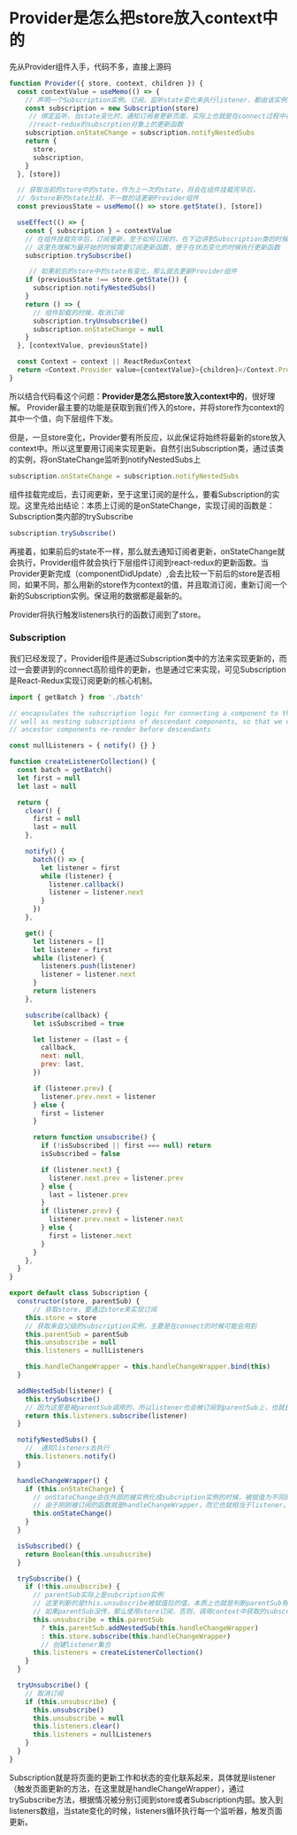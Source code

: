 Provider是怎么把store放入context中的
===

先从Provider组件入手，代码不多，直接上源码
```JavaScript
function Provider({ store, context, children }) {
  const contextValue = useMemo(() => {
    // 声明一个Subscription实例。订阅，监听state变化来执行listener，都由该实例来实现。
    const subscription = new Subscription(store)
     // 绑定监听，当state变化时，通知订阅者更新页面，实际上也就是在connect过程中被订阅到
     //react-redux的subscrption对象上的更新函数
    subscription.onStateChange = subscription.notifyNestedSubs
    return {
      store,
      subscription,
    }
  }, [store])

  // 获取当前的store中的state，作为上一次的state，将会在组件挂载完毕后，
  // 与store新的state比较，不一致的话更新Provider组件
  const previousState = useMemo(() => store.getState(), [store])

  useEffect(() => {
    const { subscription } = contextValue
    // 在组件挂载完毕后，订阅更新。至于如何订阅的，在下边讲到Subscription类的时候会讲到，
    // 这里先理解为最开始的时候需要订阅更新函数，便于在状态变化的时候执行更新函数
    subscription.trySubscribe()

     // 如果前后的store中的state有变化，那么就去更新Provider组件
    if (previousState !== store.getState()) {
      subscription.notifyNestedSubs()
    }
    return () => {
      // 组件卸载的时候，取消订阅
      subscription.tryUnsubscribe()
      subscription.onStateChange = null
    }
  }, [contextValue, previousState])

  const Context = context || ReactReduxContext
  return <Context.Provider value={contextValue}>{children}</Context.Provider>
}
```

所以结合代码看这个问题：__Provider是怎么把store放入context中的__，很好理解。
Provider最主要的功能是获取到我们传入的store，并将store作为context的其中一个值，向下层组件下发。

但是，一旦store变化，Provider要有所反应，以此保证将始终将最新的store放入context中。所以这里要用订阅来实现更新。自然引出Subscription类，通过该类的实例，将onStateChange监听到notifyNestedSubs上
```JavaScript
subscription.onStateChange = subscription.notifyNestedSubs
```

组件挂载完成后，去订阅更新，至于这里订阅的是什么，要看Subscription的实现。这里先给出结论：本质上订阅的是onStateChange，实现订阅的函数是：Subscription类内部的trySubscribe
```JavaScript
subscription.trySubscribe()
```

再接着，如果前后的state不一样，那么就去通知订阅者更新，onStateChange就会执行，Provider组件就会执行下层组件订阅到react-redux的更新函数。当Provider更新完成（componentDidUpdate）,会去比较一下前后的store是否相同，如果不同，那么用新的store作为context的值，并且取消订阅，重新订阅一个新的Subscription实例。保证用的数据都是最新的。

Provider将执行触发listeners执行的函数订阅到了store。

### Subscription

我们已经发现了，Provider组件是通过Subscription类中的方法来实现更新的，而过一会要讲到的connect高阶组件的更新，也是通过它来实现，可见Subscription是React-Redux实现订阅更新的核心机制。

```JavaScript
import { getBatch } from './batch'

// encapsulates the subscription logic for connecting a component to the redux store, as
// well as nesting subscriptions of descendant components, so that we can ensure the
// ancestor components re-render before descendants

const nullListeners = { notify() {} }

function createListenerCollection() {
  const batch = getBatch()
  let first = null
  let last = null

  return {
    clear() {
      first = null
      last = null
    },

    notify() {
      batch(() => {
        let listener = first
        while (listener) {
          listener.callback()
          listener = listener.next
        }
      })
    },

    get() {
      let listeners = []
      let listener = first
      while (listener) {
        listeners.push(listener)
        listener = listener.next
      }
      return listeners
    },

    subscribe(callback) {
      let isSubscribed = true

      let listener = (last = {
        callback,
        next: null,
        prev: last,
      })

      if (listener.prev) {
        listener.prev.next = listener
      } else {
        first = listener
      }

      return function unsubscribe() {
        if (!isSubscribed || first === null) return
        isSubscribed = false

        if (listener.next) {
          listener.next.prev = listener.prev
        } else {
          last = listener.prev
        }
        if (listener.prev) {
          listener.prev.next = listener.next
        } else {
          first = listener.next
        }
      }
    },
  }
}

export default class Subscription {
  constructor(store, parentSub) {
      // 获取store，要通过store来实现订阅
    this.store = store
    // 获取来自父级的subscription实例，主要是在connect的时候可能会用到
    this.parentSub = parentSub
    this.unsubscribe = null
    this.listeners = nullListeners

    this.handleChangeWrapper = this.handleChangeWrapper.bind(this)
  }

  addNestedSub(listener) {
    this.trySubscribe()
    // 因为这里是被parentSub调用的，所以listener也会被订阅到parentSub上，也就是从Provider中获取的subscription
    return this.listeners.subscribe(listener)
  }

  notifyNestedSubs() {
    //  通知listeners去执行
    this.listeners.notify()
  }

  handleChangeWrapper() {
    if (this.onStateChange) {
      // onStateChange会在外部的被实例化成subcription实例的时候，被赋值为不同的更新函数，被赋值的地方分别的Provider和connect中
      // 由于刚刚被订阅的函数就是handleChangeWrapper，而它也就相当于listener。所以当状态变化的时候，listener执行，onStateChange会执行
      this.onStateChange()
    }
  }

  isSubscribed() {
    return Boolean(this.unsubscribe)
  }

  trySubscribe() {
    if (!this.unsubscribe) {
      // parentSub实际上是subcription实例
      // 这里判断的是this.unsubscribe被赋值后的值，本质上也就是判断parentSub有没有，顺便再赋值给this.unsubscribe
      // 如果parentSub没传，那么使用store订阅，否则，调用context中获取的subscrption来订阅，保证都订阅到一个地方，具体会在下边说明
      this.unsubscribe = this.parentSub
        ? this.parentSub.addNestedSub(this.handleChangeWrapper)
        : this.store.subscribe(this.handleChangeWrapper)
        // 创建listener集合
      this.listeners = createListenerCollection()
    }
  }

  tryUnsubscribe() {
    // 取消订阅
    if (this.unsubscribe) {
      this.unsubscribe()
      this.unsubscribe = null
      this.listeners.clear()
      this.listeners = nullListeners
    }
  }
}

```

Subscription就是将页面的更新工作和状态的变化联系起来，具体就是listener（触发页面更新的方法，在这里就是handleChangeWrapper），通过trySubscribe方法，根据情况被分别订阅到store或者Subscription内部。放入到listeners数组，当state变化的时候，listeners循环执行每一个监听器，触发页面更新。


